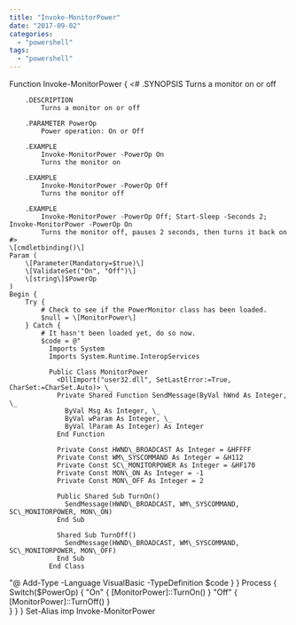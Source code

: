 ```yaml
---
title: "Invoke-MonitorPower"
date: "2017-09-02"
categories: 
  - "powershell"
tags: 
  - "powershell"
---
```


Function Invoke-MonitorPower {
    <#
        .SYNOPSIS
            Turns a monitor on or off
 
        .DESCRIPTION
            Turns a monitor on or off
 
        .PARAMETER PowerOp
            Power operation: On or Off
 
        .EXAMPLE
            Invoke-MonitorPower -PowerOp On
            Turns the monitor on
 
        .EXAMPLE
            Invoke-MonitorPower -PowerOp Off
            Turns the monitor off
 
        .EXAMPLE
            Invoke-MonitorPower -PowerOp Off; Start-Sleep -Seconds 2; Invoke-MonitorPower -PowerOp On
            Turns the monitor off, pauses 2 seconds, then turns it back on
    #>
    \[cmdletbinding()\]
    Param (
        \[Parameter(Mandatory=$true)\]
        \[ValidateSet("On", "Off")\]
        \[string\]$PowerOp
    )
    Begin {        
        Try {
            # Check to see if the PowerMonitor class has been loaded.
            $null = \[MonitorPower\]
        } Catch {
            # It hasn't been loaded yet, do so now.
            $code = @"
              Imports System
              Imports System.Runtime.InteropServices
 
              Public Class MonitorPower
                <DllImport("user32.dll", SetLastError:=True, CharSet:=CharSet.Auto)> \_
                Private Shared Function SendMessage(ByVal hWnd As Integer, \_
                  ByVal Msg As Integer, \_
                  ByVal wParam As Integer, \_
                  ByVal lParam As Integer) As Integer
                End Function
 
                Private Const HWND\_BROADCAST As Integer = &HFFFF
                Private Const WM\_SYSCOMMAND As Integer = &H112
                Private Const SC\_MONITORPOWER As Integer = &HF170
                Private Const MON\_ON As Integer = -1
                Private Const MON\_OFF As Integer = 2
 
                Public Shared Sub TurnOn()
                  SendMessage(HWND\_BROADCAST, WM\_SYSCOMMAND, SC\_MONITORPOWER, MON\_ON)
                End Sub
 
                Shared Sub TurnOff()
                  SendMessage(HWND\_BROADCAST, WM\_SYSCOMMAND, SC\_MONITORPOWER, MON\_OFF)
                End Sub
              End Class
"@
          Add-Type -Language VisualBasic -TypeDefinition $code
        }
    }
    Process {
        Switch($PowerOp) {
          "On" { \[MonitorPower\]::TurnOn() }
          "Off" { \[MonitorPower\]::TurnOff() }        
        }
    }
}
Set-Alias imp Invoke-MonitorPower
